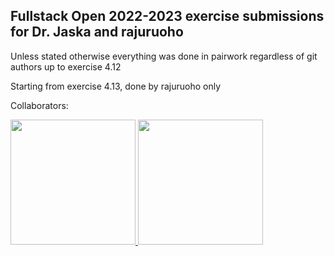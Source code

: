 ## Fullstack Open 2022-2023 exercise submissions for Dr. Jaska and rajuruoho

Unless stated otherwise everything was done in pairwork regardless of git authors up to exercise 4.12

Starting from exercise 4.13, done by rajuruoho only

Collaborators:

<a href="https://github.com/drjaska">
  <img width="200" height="200" src="https://avatars.githubusercontent.com/u/88596812?v=4" />
</a>

<a href="https://github.com/rajuruoho">
  <img width="200" height="200" src="https://avatars.githubusercontent.com/u/75040856?v=4" />
</a>

